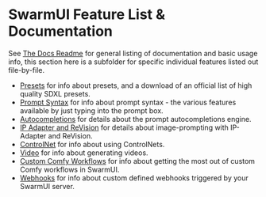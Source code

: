 # SwarmUI Feature List & Documentation

See [The Docs Readme](/docs/README.md) for general listing of documentation and basic usage info, this section here is a subfolder for specific individual features listed out file-by-file.

- [Presets](/docs/Features/Presets.md) for info about presets, and a download of an official list of high quality SDXL presets.
- [Prompt Syntax](/docs/Features/Prompt%20Syntax.md) for info about prompt syntax - the various features available by just typing into the prompt box.
- [Autocompletions](/docs/Features/Autocompletions.md) for details about the prompt autocompletions engine.
- [IP Adapter and ReVision](/docs/Features/IPAdapter-ReVision.md) for details about image-prompting with IP-Adapter and ReVision.
- [ControlNet](/docs/Features/ControlNet.md) for info about using ControlNets.
- [Video](/docs/Features/Video.md) for info about generating videos.
- [Custom Comfy Workflows](/docs/Features/Comfy-Workflows.md) for info about getting the most out of custom Comfy workflows in SwarmUI.
- [Webhooks](/docs/Features/Webhooks.md) for info about custom defined webhooks triggered by your SwarmUI server.
